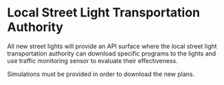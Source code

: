 # Local Street Light Transportation Authority

All new street lights will provide an API surface where the local street light transportation authority can download specific programs to the lights and use traffic monitoring sensor to evaluate their effectiveness.

Simulations must be provided in order to download the new plans.
